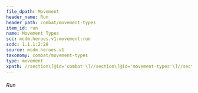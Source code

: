 ```yaml
---
file_dpath: Movement
header_name: Run
header_path: combat/movement-types
item_id: run
name: Movement Types
scc: mcdm.heroes.v1:movement:run
scdc: 1.1.1:2:28
source: mcdm.heroes.v1
taxonomy: combat/movement-types
type: movement
xpath: //section\[@id='combat'\]//section\[@id='movement-types'\]//section\[@class='level6'\]
---
```


###### Run
